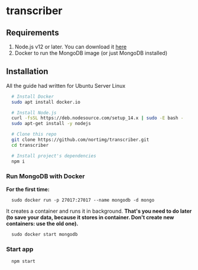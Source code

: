 # transcriber

## Requirements
1. Node.js v12 or later. You can download it [here](https://github.com/nodesource/distributions#installation-instructions)
2. Docker to run the MongoDB image (or just MongoDB installed)

## Installation
All the guide had written for Ubuntu Server Linux 

```bash
  # Install Docker
  sudo apt install docker.io

  # Install Node.js
  curl -fsSL https://deb.nodesource.com/setup_14.x | sudo -E bash -
  sudo apt-get install -y nodejs

  # Clone this repo
  git clone https://github.com/nortimg/transcriber.git
  cd transcriber

  # Install project's dependencies
  npm i

```
  ### Run MongoDB with Docker
  **For the first time:**
  ```
    sudo docker run -p 27017:27017 --name mongodb -d mongo
  ```
  It creates a container and runs it in background.
  **That's you need to do later (to save your data, because it stores in container. Don't create new containers: use the old one).**
  ```
    sudo docker start mongodb
  ```
  
  ### Start app
```
  npm start
```
